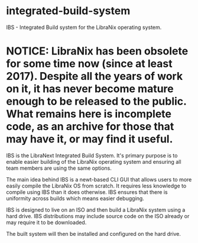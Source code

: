 # integrated-build-system
IBS - Integrated Build system for the LibraNix operating system.


# NOTICE: LibraNix has been obsolete for some time now (since at least 2017). Despite all the years of work on it, it has never become mature enough to be released to the public. What remains here is incomplete code, as an archive for those that may have it, or may find it useful.

IBS is the LibraNext Integrated Build System. It's primary purpose is to enable easier building of the LibraNix operating system and ensuring all team members are using the same options.

The main idea behind IBS is a newt-based CLI GUI that allows users to more easily compile the LibraNix OS from scratch. It requires less knowledge to compile using IBS than it does otherwise. IBS ensures that there is uniformity across builds which means easier debugging.

IBS is designed to live on an ISO and then build a LibraNix system using a hard drive. IBS distributions may include source code on the ISO already or may require it to be downloaded.

The built system will then be installed and configured on the hard drive.
